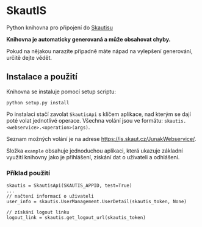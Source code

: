# SkautIS
Python knihovna pro připojení do [Skautisu](https://is.skaut.cz/)

**Knihovna je automaticky generovaná a může obsahovat chyby.**

Pokud na nějakou narazíte případně máte nápad na vylepšení generování, určitě dejte vědět.

## Instalace a použití
Knihovna se instaluje pomocí setup scriptu:

    python setup.py install

Po instalaci stačí zavolat `SkautisApi` s klíčem aplikace, nad kterým se dají poté volat jednotlivé operace.
Všechna volání jsou ve formátu: `skautis.<webservice>.<operation>(args)`.

Seznam možných volání je na adrese https://is.skaut.cz/JunakWebservice/.

Složka `example` obsahuje jednoduchou aplikaci, která ukazuje základní využití knihovny jako je přihlášení, získání dat o uživateli a odhlášení.

### Příklad použití
```
skautis = SkautisApi(SKAUTIS_APPID, test=True)
...
// načtení informací o uživateli
user_info = skautis.UserManagement.UserDetail(skautis_token, None)

// získání logout linku
logout_link = skautis.get_logout_url(skautis_token)
```
